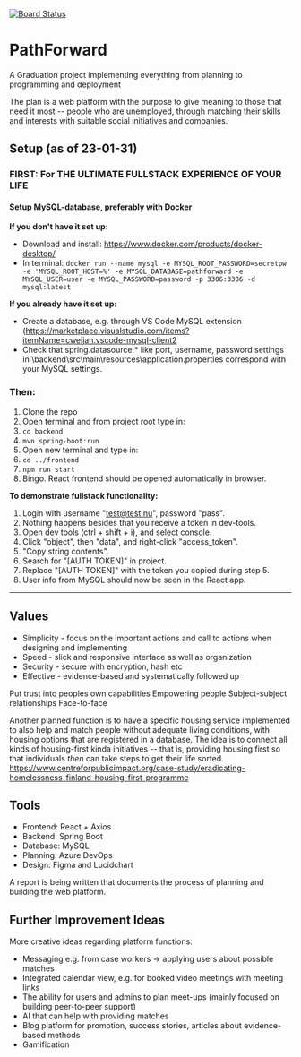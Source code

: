 [![Board Status](https://dev.azure.com/amyrman/f35a6d19-203b-42f7-9147-0ba3bc7dd0f6/dc1fef45-6b8a-4f82-aac7-f338f1d0cbde/_apis/work/boardbadge/989c1e6b-ff89-41f3-8909-84c8706a336f?columnOptions=1)](https://dev.azure.com/amyrman/f35a6d19-203b-42f7-9147-0ba3bc7dd0f6/_boards/board/t/dc1fef45-6b8a-4f82-aac7-f338f1d0cbde/Microsoft.RequirementCategory/)
# PathForward
A Graduation project implementing everything from planning to programming and deployment

The plan is a web platform with the purpose to give meaning to those that need it most -- people who are unemployed, through matching their skills and interests with suitable social initiatives and companies.

## Setup (as of 23-01-31)
### FIRST: For THE ULTIMATE FULLSTACK EXPERIENCE OF YOUR LIFE
#### Setup MySQL-database, preferably with Docker
**If you don't have it set up:**
* Download and install: https://www.docker.com/products/docker-desktop/
* In terminal: ```docker run --name mysql -e MYSQL_ROOT_PASSWORD=secretpw -e 'MYSQL_ROOT_HOST=%' -e MYSQL_DATABASE=pathforward -e MYSQL_USER=user -e MYSQL_PASSWORD=password -p 3306:3306 -d mysql:latest```

**If you already have it set up:**
* Create a database, e.g. through VS Code MySQL extension (https://marketplace.visualstudio.com/items?itemName=cweijan.vscode-mysql-client2
* Check that spring.datasource.* like port, username, password settings in <project-root-folder>\backend\src\main\resources\application.properties correspond with your MySQL settings.
  
### Then:
1. Clone the repo
2. Open terminal and from project root type in:
3. ```cd backend```
4. ```mvn spring-boot:run```
5. Open new terminal and type in:
6. ```cd ../frontend```
7. ```npm run start```
8. Bingo. React frontend should be opened automatically in browser.

**To demonstrate fullstack functionality:**
1. Login with username "test@test.nu", password "pass".
2. Nothing happens besides that you receive a token in dev-tools.
3. Open dev tools (ctrl + shift + i), and select console.
4. Click "object", then "data", and right-click "access_token".
5. "Copy string contents".
6. Search for "[AUTH TOKEN]" in project.
7. Replace "[AUTH TOKEN]" with the token you copied during step 5.
8. User info from MySQL should now be seen in the React app.
---
## Values
* Simplicity - focus on the important actions and call to actions when designing and implementing
* Speed - slick and responsive interface as well as organization
* Security - secure with encryption, hash etc
* Effective - evidence-based and systematically followed up

Put trust into peoples own capabilities
Empowering people
Subject-subject relationships
Face-to-face

Another planned function is to have a specific housing service implemented to also help and match people without adequate living conditions, with housing options that are registered in a database. The idea is to connect all kinds of housing-first kinda initiatives -- that is, providing housing first so that individuals *then* can take steps to get their life sorted. https://www.centreforpublicimpact.org/case-study/eradicating-homelessness-finland-housing-first-programme

## Tools
* Frontend: React + Axios
* Backend: Spring Boot
* Database: MySQL
* Planning: Azure DevOps
* Design: Figma and Lucidchart

A report is being written that documents the process of planning and building the web platform.

## Further Improvement Ideas
More creative ideas regarding platform functions:
* Messaging e.g. from case workers -> applying users about possible matches
* Integrated calendar view, e.g. for booked video meetings with meeting links
* The ability for users and admins to plan meet-ups (mainly focused on building peer-to-peer support)
* AI that can help with providing matches
* Blog platform for promotion, success stories, articles about evidence-based methods
* Gamification

